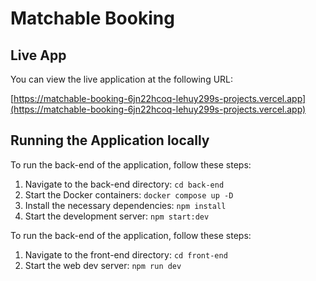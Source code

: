 # Matchable Booking

## Live App

You can view the live application at the following URL:

[https://matchable-booking-6jn22hcoq-lehuy299s-projects.vercel.app](https://matchable-booking-6jn22hcoq-lehuy299s-projects.vercel.app)


## Running the Application locally

To run the back-end of the application, follow these steps:

1. Navigate to the back-end directory:
   ```cd back-end```
2. Start the Docker containers:
   ```docker compose up -D```
3. Install the necessary dependencies:
   ```npm install```
4. Start the development server:
   ```npm start:dev```

To run the back-end of the application, follow these steps:

1. Navigate to the front-end directory: ```cd front-end```
2. Start the web dev server: ```npm run dev```
